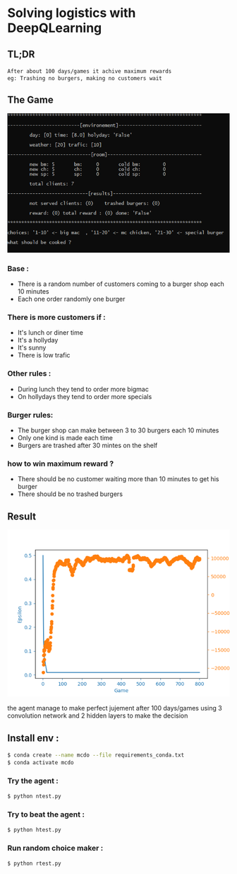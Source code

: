 # Solving logistics with DeepQLearning
## TL;DR
```
After about 100 days/games it achive maximum rewards
eg: Trashing no burgers, making no customers wait
```
## The Game
![Rendered game](rendered.png)

### Base :
- There is a random number of customers coming to a burger shop each 10 minutes
- Each one order randomly one burger
### There is more customers if :
- It's lunch or diner time
- It's a hollyday
- It's sunny
- There is low trafic
### Other rules :
- During lunch they tend to order more bigmac
- On hollydays they tend to order more specials
### Burger rules:
- The burger shop can make between 3 to 30 burgers each 10 minutes
- Only one kind is made each time
- Burgers are trashed after 30 mintes on the shelf
### how to win maximum reward ?
- There should be no customer waiting more than 10 minutes to get his burger
- There should be no trashed burgers

## Result
![Ploted rewards](nplot.png)

the agent manage to make perfect jujement after 100 days/games using 3 convolution network and 2 hidden layers to make the decision

## Install env :
```bash
$ conda create --name mcdo --file requirements_conda.txt
$ conda activate mcdo
```
### Try the agent :
```bash
$ python ntest.py
```
### Try to beat the agent :
```bash
$ python htest.py
```
### Run random choice maker :
```bash
$ python rtest.py
```
